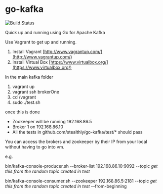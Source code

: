 go-kafka
========

[![Build Status](https://travis-ci.org/stealthly/go-kafka.svg?branch=master)](https://travis-ci.org/stealthly/go-kafka)

Quick up and running using Go for Apache Kafka

Use Vagrant to get up and running.

1) Install Vagrant [http://www.vagrantup.com/](http://www.vagrantup.com/)  
2) Install Virtual Box [https://www.virtualbox.org/](https://www.virtualbox.org/)  

In the main kafka folder  

1) vagrant up   
2) vagrant ssh brokerOne   
3) cd /vagrant   
4) sudo ./test.sh

once this is done 
* Zookeeper will be running 192.168.86.5
* Broker 1 on 192.168.86.10
* All the tests in github.com/stealthly/go-kafka/test/* should pass  

You can access the brokers and zookeeper by their IP from your local without having to go into vm.

e.g.

bin/kafka-console-producer.sh --broker-list 192.168.86.10:9092 --topic *get this from the random topic created in test*

bin/kafka-console-consumer.sh --zookeeper 192.168.86.5:2181 --topic *get this from the random topic created in test* --from-beginning